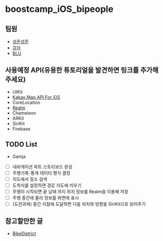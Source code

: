 # boostcamp_iOS_bipeople

## 팀원
* [성준성준](https://github.com/smart23033)
* [감자](https://github.com/sikurity)
* [BLU](https://github.com/chojunyng)

## 사용예정 API(유용한 튜토리얼을 발견하면 링크를 추가해주세요)
 - UIKit
 - [Kakao Map API For iOS](http://amanida.kr/ios-daum-mobile-map-swift)
 - CoreLocation
 - [Realm](https://hanjungv.github.io/2017-02-08-2_Swift_RealmTodo1/)
 - Chameleon
 - ARKit
 - SiriKit
 - Firebase

## TODO List
 * Gamja
  - [ ] 네비게이션 파트 스토리보드 완성
  - [ ] 주행기록-통계 데이터 형식 결정
  - [ ] 지도에서 장소 검색
  - [ ] 도착지를 설정하면 경로 지도에 띄우기
  - [ ] 주행이 시작되면 끝 날때 까지 위치 정보를 Realm을 이용해 저장
  - [ ] 주행 중간에 물리 정보를 화면에 표시
  - [ ] (도전과제) 중간 지점에 도달하면 다음 위치와 방향을 SiriKit으로 읽어주기

## 참고할만한 글
 * [BikeDistrict](http://www.sphinfo.com/for_your_healthy_bikeriding_bikedistrict)
